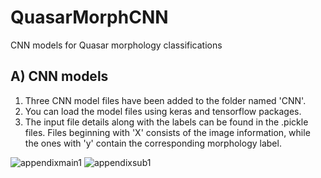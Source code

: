# QuasarMorphCNN
CNN models for Quasar morphology classifications

## A) CNN models
1. Three CNN model files have been added to the folder named 'CNN'.
2. You can load the model files using keras and tensorflow packages.
3. The input file details along with the labels can be found in the .pickle files. Files beginning with 'X' consists of the image information, while the ones with 'y' contain the corresponding morphology label.


![appendixmain1](https://user-images.githubusercontent.com/78647966/134183473-0cac426f-30a8-4559-a3f9-21433088ebea.png)
![appendixsub1](https://user-images.githubusercontent.com/78647966/134183485-e581d657-2fcd-45d7-8197-183c671b52bb.png)
